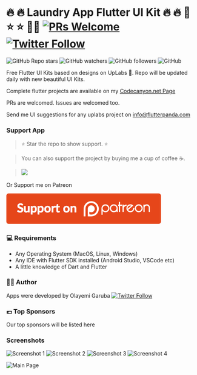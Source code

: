 # 🔥 🔥 Laundry App Flutter UI Kit 🔥 🔥 💫 ⭐️ ⭐️ 👨‍💻 [![PRs Welcome](https://img.shields.io/badge/PRs-welcome-brightgreen.svg?style=flat-square)](http://makeapullrequest.com) [![Twitter Follow](https://img.shields.io/twitter/follow/iam_olayemii.svg?style=social)](https://twitter.com/iam_olayemii)

![GitHub Repo stars](https://img.shields.io/github/stars/olayemii/flutter-ui-kits?style=social) ![GitHub watchers](https://img.shields.io/github/watchers/olayemii/flutter-ui-kits?style=social) ![GitHub followers](https://img.shields.io/github/followers/olayemii?style=social) ![GitHub](https://img.shields.io/github/license/olayemii/flutter-ui-kits)

Free Flutter UI Kits based on designs on UpLabs 💓.
Repo will be updated daily with new beautiful UI Kits.

Complete flutter projects are available on my <a href="https://codecanyon.net/user/chris2code/portfolio">Codecanyon.net Page</a>

PRs are welcomed. Issues are welcomed too.

Send me UI suggestions for any uplabs project on <a href="mailto:info@flutterpanda.com">info@flutterpanda.com</a>

### Support App

> ⭐️ Star the repo to show support. ⭐️

> You can also support the project by buying me a cup of coffee ☕️.

> <a href="https://www.buymeacoffee.com/xPGLYEr"><img src="https://img.buymeacoffee.com/button-api/?text=Buy me a coffee&emoji=&slug=xPGLYEr&button_colour=BD5FFF&font_colour=ffffff&font_family=Cookie&outline_colour=000000&coffee_colour=FFDD00"></a>

Or Support me on Patreon

<a href="https://www.patreon.com/bePatron?u=48456662" data-patreon-widget-type="become-patron-button"><img src="https://raw.githubusercontent.com/codebard/patron-button-and-widgets-by-codebard/master/images/patreon-medium-button.png" alt="Become a Patreon!" /></a>

### 💻 Requirements

- Any Operating System (MacOS, Linux, Windows)
- Any IDE with Flutter SDK installed (Android Studio, VSCode etc)
- A little knowledge of Dart and Flutter

### 👨‍💻 Author

Apps were developed by Olayemi Garuba [![Twitter Follow](https://img.shields.io/twitter/follow/iam_olayemii.svg?style=social)](https://twitter.com/iam_olayemii)

### 💷 Top Sponsors

Our top sponsors will be listed here

### Screenshots

![Screenshot 1](https://github.com/OLayemii/flutter-ui-kits/blob/main/assets/la001.png) ![Screenshot 2](https://github.com/OLayemii/flutter-ui-kits/blob/main/assets/la002.png) ![Screenshot 3](https://github.com/OLayemii/flutter-ui-kits/blob/main/assets/la003.png) ![Screenshot 4](https://github.com/OLayemii/flutter-ui-kits/blob/main/assets/la004.png)

![Main Page](https://github.com/OLayemii/flutter-ui-kits/blob/main/assets/laundry-main.png)
